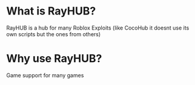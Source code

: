 # What is RayHUB?
RayHUB is a hub for many Roblox Exploits (like CocoHub it doesnt use its own scripts but the ones from others)

# Why use RayHUB?
Game support for many games
